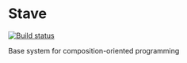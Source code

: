 # Stave

[![Build status](https://ci.appveyor.com/api/projects/status/oi4uyfuot732yn7e?svg=true)](https://ci.appveyor.com/project/ReMinoer/stave)

Base system for composition-oriented programming

